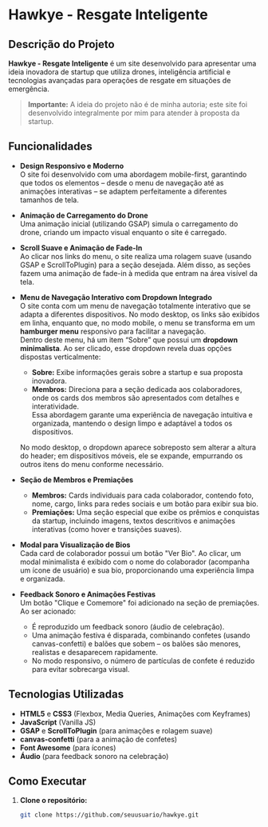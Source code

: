 # Hawkye - Resgate Inteligente

## Descrição do Projeto

**Hawkye - Resgate Inteligente** é um site desenvolvido para apresentar uma ideia inovadora de startup que utiliza drones, inteligência artificial e tecnologias avançadas para operações de resgate em situações de emergência.  
> **Importante:** A ideia do projeto não é de minha autoria; este site foi desenvolvido integralmente por mim para atender à proposta da startup.

## Funcionalidades

- **Design Responsivo e Moderno**  
  O site foi desenvolvido com uma abordagem mobile-first, garantindo que todos os elementos – desde o menu de navegação até as animações interativas – se adaptem perfeitamente a diferentes tamanhos de tela.

- **Animação de Carregamento do Drone**  
  Uma animação inicial (utilizando GSAP) simula o carregamento do drone, criando um impacto visual enquanto o site é carregado.

- **Scroll Suave e Animação de Fade-In**  
  Ao clicar nos links do menu, o site realiza uma rolagem suave (usando GSAP e ScrollToPlugin) para a seção desejada. Além disso, as seções fazem uma animação de fade-in à medida que entram na área visível da tela.

- **Menu de Navegação Interativo com Dropdown Integrado**  
  O site conta com um menu de navegação totalmente interativo que se adapta a diferentes dispositivos. No modo desktop, os links são exibidos em linha, enquanto que, no modo mobile, o menu se transforma em um **hamburger menu** responsivo para facilitar a navegação.  
  Dentro deste menu, há um item “Sobre” que possui um **dropdown minimalista**. Ao ser clicado, esse dropdown revela duas opções dispostas verticalmente:  
  - **Sobre:** Exibe informações gerais sobre a startup e sua proposta inovadora.  
  - **Membros:** Direciona para a seção dedicada aos colaboradores, onde os cards dos membros são apresentados com detalhes e interatividade.  
  Essa abordagem garante uma experiência de navegação intuitiva e organizada, mantendo o design limpo e adaptável a todos os dispositivos.
  
  No modo desktop, o dropdown aparece sobreposto sem alterar a altura do header; em dispositivos móveis, ele se expande, empurrando os outros itens do menu conforme necessário.


- **Seção de Membros e Premiações**  
  - **Membros:** Cards individuais para cada colaborador, contendo foto, nome, cargo, links para redes sociais e um botão para exibir sua bio.
  - **Premiações:** Uma seção especial que exibe os prêmios e conquistas da startup, incluindo imagens, textos descritivos e animações interativas (como hover e transições suaves).


- **Modal para Visualização de Bios**  
  Cada card de colaborador possui um botão "Ver Bio". Ao clicar, um modal minimalista é exibido com o nome do colaborador (acompanha um ícone de usuário) e sua bio, proporcionando uma experiência limpa e organizada.

- **Feedback Sonoro e Animações Festivas**  
  Um botão "Clique e Comemore" foi adicionado na seção de premiações. Ao ser acionado:
  - É reproduzido um feedback sonoro (áudio de celebração).
  - Uma animação festiva é disparada, combinando confetes (usando canvas-confetti) e balões que sobem – os balões são menores, realistas e desaparecem rapidamente.
  - No modo responsivo, o número de partículas de confete é reduzido para evitar sobrecarga visual.

## Tecnologias Utilizadas

- **HTML5** e **CSS3** (Flexbox, Media Queries, Animações com Keyframes)
- **JavaScript** (Vanilla JS)
- **GSAP** e **ScrollToPlugin** (para animações e rolagem suave)
- **canvas-confetti** (para a animação de confetes)
- **Font Awesome** (para ícones)
- **Áudio** (para feedback sonoro na celebração)

## Como Executar

1. **Clone o repositório:**

   ```bash
   git clone https://github.com/seuusuario/hawkye.git
